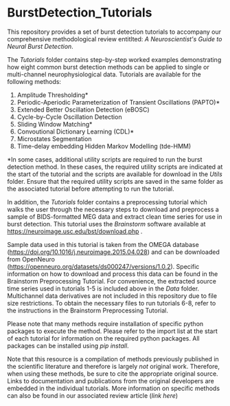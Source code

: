 # BurstDetection_Tutorials

This repository provides a set of burst detection tutorials to accompany our comprehensive methodological review entitlted: *A Neuroscientist's Guide to Neural Burst Detection*. 

The *Tutorials* folder contains step-by-step worked examples demonstrating how eight common burst detection methods can be applied to single or multi-channel neurophysiological data. Tutorials are available for the following methods: 

 1. Amplitude Thresholding*
 2. Periodic-Aperiodic Parameterization of Transient Oscillations (PAPTO)*
 3. Extended Better Oscillation Detection (eBOSC)
 4. Cycle-by-Cycle Oscillation Detection
 5. Sliding Window Matching*
 6. Convoutional Dictionary Learning (CDL)*
 7. Microstates Segmentation
 8. Time-delay embedding Hidden Markov Modelling (tde-HMM)

*In some cases, additional utility scripts are required to run the burst detection method. In these cases, the required utility scripts are indicated at the start of the tutorial and the scripts are available for download in the *Utils* folder. Ensure that the required utility scripts are saved in the same folder as the associated tutorial before attempting to run the tutorial. 

In addition, the *Tutorials* folder contains a preprocessing tutorial which walks the user through the necessary steps to download and preprocess a sample of BIDS-formatted MEG data and extract clean time series for use in burst detection. This tutorial uses the *Brainstorm* software available at https://neuroimage.usc.edu/bst/download.php . 

Sample data used in this tutorial is taken from the OMEGA database (https://doi.org/10.1016/j.neuroimage.2015.04.028) and can be downloaded from OpenNeuro (https://openneuro.org/datasets/ds000247/versions/1.0.2). Specific information on how to download and process this data can be found in the Brainstorm Preprocessing Tutorial. For convenience, the extracted source time series used in tutorials 1-5 is included above in the *Data* folder. Multichannel data derivatives are not included in this repository due to file size restrictions. To obtain the necessary files to run tutorials 6-8, refer to the instructions in the Brainstorm Preprocessing Tutorial.

Please note that many methods require installation of specific python packages to execute the method. Please refer to the import list at the start of each tutorial for information on the required python packages. All packages can be installed using *pip install*.

Note that this resource is a compilation of methods previously published in the scientific literature and therefore is largely *not* original work. Therefore, when using these methods, be sure to cite the appropriate original source. Links to documentation and publications from the original developers are embedded in the individual tutorials. More information on specific methods can also be found in our associated review article (*link here*) 
